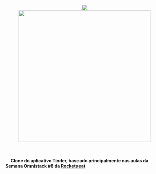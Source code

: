 <p align="center">
  <img src="https://github.com/ricsonl/omnistack8-Tindi/blob/master/readmefiles/logo%403x.png" /> <br>
  <img height="420" src="https://github.com/ricsonl/omnistack8-Tindi/blob/master/readmefiles/tindi-previeww.png" />
</p> 

<br>

<h4> &nbsp&nbsp&nbsp&nbsp Clone do aplicativo Tinder, baseado principalmente nas aulas da Semana Omnistack #8 da <a href="https://rocketseat.com.br/">Rocketseat</a> </h4>
